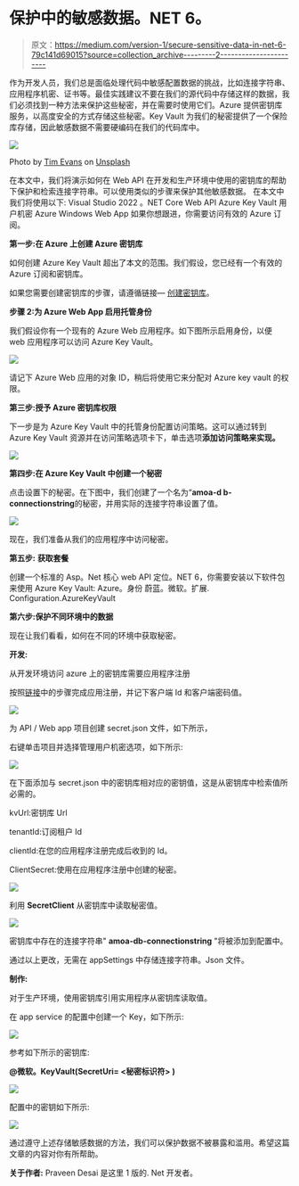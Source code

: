 # 保护中的敏感数据。NET 6。

> 原文：<https://medium.com/version-1/secure-sensitive-data-in-net-6-79c141d69015?source=collection_archive---------2----------------------->

作为开发人员，我们总是面临处理代码中敏感配置数据的挑战，比如连接字符串、应用程序机密、证书等。最佳实践建议不要在我们的源代码中存储这样的数据，我们必须找到一种方法来保护这些秘密，并在需要时使用它们。Azure 提供密钥库服务，以高度安全的方式存储这些秘密。Key Vault 为我们的秘密提供了一个保险库存储，因此敏感数据不需要硬编码在我们的代码库中。

![](img/933afc677bbb64ea2cc6e65db72a1d62.png)

Photo by [Tim Evans](https://unsplash.com/@tjevans?utm_source=medium&utm_medium=referral) on [Unsplash](https://unsplash.com?utm_source=medium&utm_medium=referral)

在本文中，我们将演示如何在 Web API 在开发和生产环境中使用的密钥库的帮助下保护和检索连接字符串。可以使用类似的步骤来保护其他敏感数据。
在本文中我们将使用以下:
Visual Studio 2022
。NET Core Web API
Azure Key Vault
用户机密
Azure Windows Web App
如果你想跟进，你需要访问有效的 Azure 订阅。

**第一步:在 Azure 上创建 Azure 密钥库**

如何创建 Azure Key Vault 超出了本文的范围。我们假设，您已经有一个有效的 Azure 订阅和密钥库。

如果您需要创建密钥库的步骤，请遵循链接— [创建密钥库](https://learn.microsoft.com/en-us/azure/key-vault/general/quick-create-portal)。

**步骤 2:为 Azure Web App 启用托管身份**

我们假设你有一个现有的 Azure Web 应用程序。如下图所示启用身份，以便 web 应用程序可以访问 Azure Key Vault。

![](img/ccf1bcdaea165ce310ff441caf60b5b3.png)

请记下 Azure Web 应用的对象 ID，稍后将使用它来分配对 Azure key vault 的权限。

**第三步:授予 Azure 密钥库权限**

下一步是为 Azure Key Vault 中的托管身份配置访问策略。这可以通过转到 Azure Key Vault 资源并在访问策略选项卡下，单击选项**添加访问策略来实现。**

![](img/d4b175578200bba9c0fee5bf6f7ae62f.png)

**第四步:在 Azure Key Vault 中创建一个秘密**

点击设置下的秘密。在下图中，我们创建了一个名为“**amoa-d b-connectionstring**的秘密，并用实际的连接字符串设置了值。

![](img/3fbbef62f7e62628c25cd411fb5deb40.png)

现在，我们准备从我们的应用程序中访问秘密。

**第五步:** **获取套餐**

创建一个标准的 Asp。Net 核心 web API 定位。NET 6，你需要安装以下软件包来使用 Azure Key Vault:
Azure。身份
蔚蓝。微软。扩展. Configuration.AzureKeyVault

**第六步:保护不同环境中的数据**

现在让我们看看，如何在不同的环境中获取秘密。

**开发:**

从开发环境访问 azure 上的密钥库需要应用程序注册

按照[链接](https://learn.microsoft.com/en-us/power-apps/developer/data-platform/walkthrough-register-app-azure-active-directory)中的步骤完成应用注册，并记下客户端 Id 和客户端密码值。

![](img/4ac2a28c287c2280305cf5a5f376cf2e.png)

为 API / Web app 项目创建 secret.json 文件，如下所示，

右键单击项目并选择管理用户机密选项，如下所示:

![](img/f64e4bb65cf3509c79d025df83c7334f.png)

在下面添加与 secret.json 中的密钥库相对应的密钥值，这是从密钥库中检索值所必需的。

kvUrl:密钥库 Url

tenantId:订阅租户 Id

clientId:在您的应用程序注册完成后收到的 Id。

ClientSecret:使用在应用程序注册中创建的秘密。

![](img/ae6e46b8ebba59f2aa4f66fe63089a20.png)

利用 **SecretClient** 从密钥库中读取秘密值。

![](img/6018752239d293fdc5987ae4a4ff31d5.png)

密钥库中存在的连接字符串" **amoa-db-connectionstring** "将被添加到配置中。

通过以上更改，无需在 appSettings 中存储连接字符串。Json 文件。

**制作:**

对于生产环境，使用密钥库引用实用程序从密钥库读取值。

在 app service 的配置中创建一个 Key，如下所示:

![](img/33be5ef582d3d76bbd3e06ec77b147c3.png)

参考如下所示的密钥库:

**@微软。KeyVault(SecretUri= <秘密标识符> )**

![](img/d0abda757eb1523c6bfaf7a70ec90c24.png)

配置中的密钥如下所示:

![](img/34bb4a9cadaf86f2cd6dc41cbe1d5dba.png)

通过遵守上述存储敏感数据的方法，我们可以保护数据不被暴露和滥用。希望这篇文章的内容对你有所帮助。

**关于作者:**
Praveen Desai 是这里 1 版的. Net 开发者。